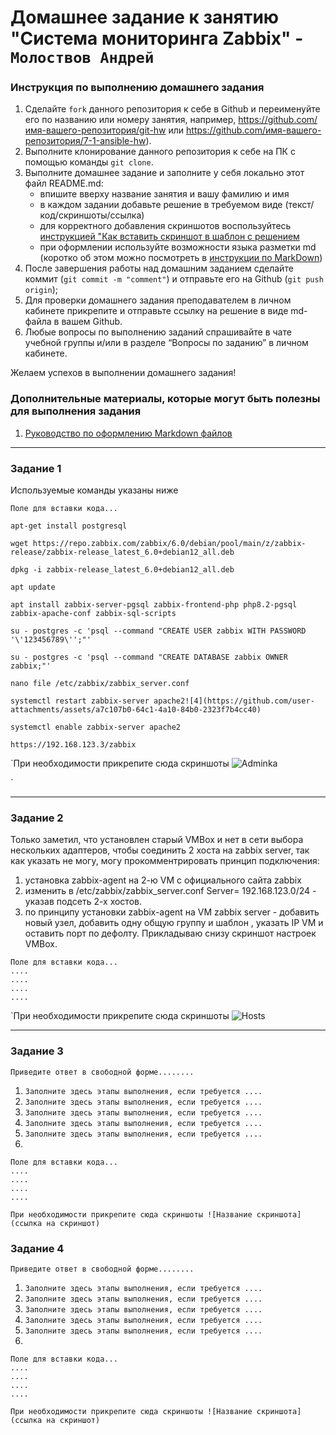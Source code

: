 # Домашнее задание к занятию "Система мониторинга Zabbix" - `Молоствов Андрей`


### Инструкция по выполнению домашнего задания

   1. Сделайте `fork` данного репозитория к себе в Github и переименуйте его по названию или номеру занятия, например, https://github.com/имя-вашего-репозитория/git-hw или  https://github.com/имя-вашего-репозитория/7-1-ansible-hw).
   2. Выполните клонирование данного репозитория к себе на ПК с помощью команды `git clone`.
   3. Выполните домашнее задание и заполните у себя локально этот файл README.md:
      - впишите вверху название занятия и вашу фамилию и имя
      - в каждом задании добавьте решение в требуемом виде (текст/код/скриншоты/ссылка)
      - для корректного добавления скриншотов воспользуйтесь [инструкцией "Как вставить скриншот в шаблон с решением](https://github.com/netology-code/sys-pattern-homework/blob/main/screen-instruction.md)
      - при оформлении используйте возможности языка разметки md (коротко об этом можно посмотреть в [инструкции  по MarkDown](https://github.com/netology-code/sys-pattern-homework/blob/main/md-instruction.md))
   4. После завершения работы над домашним заданием сделайте коммит (`git commit -m "comment"`) и отправьте его на Github (`git push origin`);
   5. Для проверки домашнего задания преподавателем в личном кабинете прикрепите и отправьте ссылку на решение в виде md-файла в вашем Github.
   6. Любые вопросы по выполнению заданий спрашивайте в чате учебной группы и/или в разделе “Вопросы по заданию” в личном кабинете.
   
Желаем успехов в выполнении домашнего задания!
   
### Дополнительные материалы, которые могут быть полезны для выполнения задания

1. [Руководство по оформлению Markdown файлов](https://gist.github.com/Jekins/2bf2d0638163f1294637#Code)

---

### Задание 1
Используемые команды указаны ниже
```
Поле для вставки кода...

apt-get install postgresql

wget https://repo.zabbix.com/zabbix/6.0/debian/pool/main/z/zabbix-release/zabbix-release_latest_6.0+debian12_all.deb

dpkg -i zabbix-release_latest_6.0+debian12_all.deb

apt update

apt install zabbix-server-pgsql zabbix-frontend-php php8.2-pgsql zabbix-apache-conf zabbix-sql-scripts

su - postgres -c 'psql --command "CREATE USER zabbix WITH PASSWORD
'\'123456789\'';"'

su - postgres -c 'psql --command "CREATE DATABASE zabbix OWNER zabbix;"'

nano file /etc/zabbix/zabbix_server.conf

systemctl restart zabbix-server apache2![4](https://github.com/user-attachments/assets/a7c107b0-64c1-4a10-84b0-2323f7b4cc40)

systemctl enable zabbix-server apache2

https://192.168.123.3/zabbix

```

`При необходимости прикрепитe сюда скриншоты
![Adminka](https://github.com/user-attachments/assets/e2e41a34-3b61-47cc-b74c-d2743f9f98fc)

`


---

### Задание 2

Только заметил, что установлен старый VMBox и нет в сети выбора нескольких адаптеров, чтобы соединить 2 хоста на zabbix server, так как указать не могу, могу прокомментрировать принцип подключения: 
1) установка zabbix-agent на 2-ю VM с официального сайта zabbix
2) изменить в /etc/zabbix/zabbix_server.conf Server= 192.168.123.0/24 - указав подсеть 2-х хостов.
3) по принципу установки zabbix-agent на VM zabbix server - добавить новый узел, добавить одну общую группу и шаблон , указать IP VM и оставить порт по дефолту.
Прикладываю снизу скриншот настроек VMBox.

```
Поле для вставки кода...
....
....
....
....
```

`При необходимости прикрепитe сюда скриншоты
![Hosts](https://github.com/user-attachments/assets/ab621407-bc91-4ff2-9fc5-941c542cf4c6)



---

### Задание 3

`Приведите ответ в свободной форме........`

1. `Заполните здесь этапы выполнения, если требуется ....`
2. `Заполните здесь этапы выполнения, если требуется ....`
3. `Заполните здесь этапы выполнения, если требуется ....`
4. `Заполните здесь этапы выполнения, если требуется ....`
5. `Заполните здесь этапы выполнения, если требуется ....`
6. 

```
Поле для вставки кода...
....
....
....
....
```

`При необходимости прикрепитe сюда скриншоты
![Название скриншота](ссылка на скриншот)`

### Задание 4

`Приведите ответ в свободной форме........`

1. `Заполните здесь этапы выполнения, если требуется ....`
2. `Заполните здесь этапы выполнения, если требуется ....`
3. `Заполните здесь этапы выполнения, если требуется ....`
4. `Заполните здесь этапы выполнения, если требуется ....`
5. `Заполните здесь этапы выполнения, если требуется ....`
6. 

```
Поле для вставки кода...
....
....
....
....
```

`При необходимости прикрепитe сюда скриншоты
![Название скриншота](ссылка на скриншот)`
